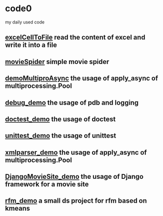 # code0
my daily used code

## [excelCellToFile](https://github.com/FRMMAR/code0/blob/master/excelCellToFile.py) read the content of excel and write it into a file
## [movieSpider](https://github.com/FRMMAR/code0/blob/master/movieSpider.py) simple movie spider
## [demoMultiproAsync](https://github.com/FRMMAR/code0/blob/master/demoMultiproAsync.py) the usage of apply_async of multiprocessing.Pool
## [debug_demo](https://github.com/FRMMAR/code0/blob/master/debug_demo.py) the usage of pdb and logging
## [doctest_demo](https://github.com/FRMMAR/code0/blob/master/doctest_demo.py) the usage of doctest
## [unittest_demo](https://github.com/FRMMAR/code0/blob/master/unittest_demo.py) the usage of unittest
## [xmlparser_demo](https://github.com/FRMMAR/code0/blob/master/xmlParser_demo.py) the usage of apply_async of multiprocessing.Pool
## [DjangoMovieSite_demo](https://github.com/FRMMAR/code0/blob/tree/master/movie) the usage of Django framework for a movie site
## [rfm_demo](https://github.com/FRMMAR/code0/blob/tree/master/rfm_demo) a small ds project for rfm based on kmeans



